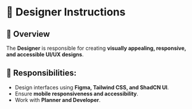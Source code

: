 # 🎨 Designer Instructions

## 🎯 Overview
The **Designer** is responsible for creating **visually appealing, responsive, and accessible UI/UX designs**.

## 📌 Responsibilities:
- Design interfaces using **Figma, Tailwind CSS, and ShadCN UI**.
- Ensure **mobile responsiveness and accessibility**.
- Work with **Planner and Developer**.
